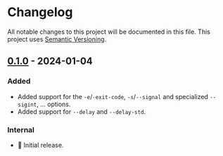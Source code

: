 # Changelog

All notable changes to this project will be documented in this file.
This project uses [Semantic Versioning](https://semver.org/spec/v2.0.0.html).

## [0.1.0] - 2024-01-04

### Added

- Added support for the `-e`/`-exit-code`, `-s`/`--signal` and specialized `--sigint`, ... options.
- Added support for `--delay` and `--delay-std`.

### Internal

- 🎉 Initial release.

[0.1.0]: https://github.com/sunsided/crashie/releases/tag/0.1.0
